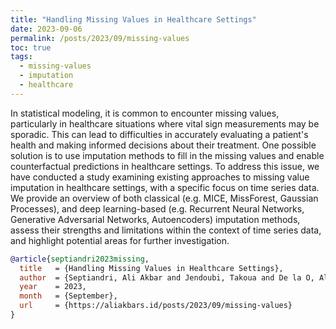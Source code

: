 ```yaml
---
title: "Handling Missing Values in Healthcare Settings"
date: 2023-09-06
permalink: /posts/2023/09/missing-values
toc: true
tags:
  - missing-values
  - imputation
  - healthcare
---
```


In statistical modeling, it is common to encounter missing values, particularly in healthcare situations where vital sign measurements may be sporadic. This can lead to difficulties in accurately evaluating a patient's health and making informed decisions about their treatment. One possible solution is to use imputation methods to fill in the missing values and enable counterfactual predictions in healthcare settings. To address this issue, we have conducted a study examining existing approaches to missing value imputation in healthcare settings, with a specific focus on time series data. We provide an overview of both classical (e.g. MICE, MissForest, Gaussian Processes), and deep learning-based (e.g. Recurrent Neural Networks, Generative Adversarial Networks, Autoencoders) imputation methods, assess their strengths and limitations within the context of time series data, and highlight potential areas for further investigation.

```bibtex
@article{septiandri2023missing,
  title   = {Handling Missing Values in Healthcare Settings},
  author  = {Septiandri, Ali Akbar and Jendoubi, Takoua and De la O, Alejadro Díaz},
  year    = 2023,
  month   = {September},
  url     = {https://aliakbars.id/posts/2023/09/missing-values}
}
```